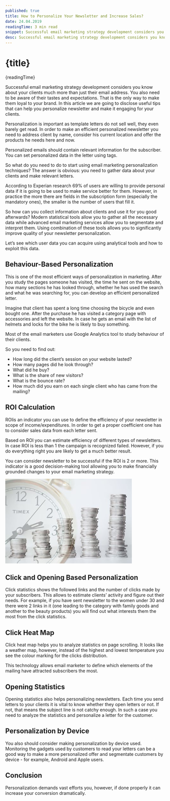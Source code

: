 ```yaml
---
published: true
title: How to Personalize Your Newsletter and Increase Sales?
date: 24.04.2019
readingTime: 3 min read
snippet: Successful email marketing strategy development considers you know about your clients much more than just their email address. You also need to be aware of their tastes and expectations. That is the only way to make them loyal to your brand. In this article we are going to disclose useful tips that can help you personalize newsletter and make it engaging for your clients.
desc: Successful email marketing strategy development considers you know about your clients much more than just their email address. You also need to be aware of their tastes and expectations. That is the only way to make them loyal to your brand. In this article we are going to disclose useful tips that can help you personalize newsletter and make it engaging for your clients.
---
```


# {title}

{readingTime}

Successful email marketing strategy development considers you know about your clients much more than just their email address. You also need to be aware of their tastes and expectations. That is the only way to make them loyal to your brand. In this article we are going to disclose useful tips that can help you personalize newsletter and make it engaging for your clients.

Personalization is important as template letters do not sell well, they even barely get read. In order to make an efficient personalized newsletter you need to address client by name, consider his current location and offer the products he needs here and now.

Personalized emails should contain relevant information for the subscriber. You can set personalized data in the letter using tags.

So what do you need to do to start using email marketing personalization techniques? The answer is obvious: you need to gather data about your clients and make relevant letters.

According to Experian research 69% of users are willing to provide personal data if it is going to be used to make service better for them. However, in practice the more there are fields in the subscription form (especially the mandatory ones), the smaller is the number of users that fill it.

So how can you collect information about clients and use it for you good afterwards? Modern statistical tools allow you to gather all the necessary data while advanced email marketing services allow you to segmentate and interpret them. Using combination of these tools allows you to significantly improve quality of your newsletter personalization.

Let’s see which user data you can acquire using analytical tools and how to exploit this data.

## Behaviour-Based Personalization

This is one of the most efficient ways of personalization in marketing. After you study the pages someone has visited, the time he sent on the website, how many sections he has looked through, whether he has used the search and what he was searching for, you can develop an efficient personalized letter.

Imagine that client has spent a long time choosing the bicycle and even bought one. After the purchase he has visited a category page with accessories and left the website. In case he gets an email with the list of helmets and locks for the bike he is likely to buy something.

Most of the email marketers use Google Analytics tool to study behaviour of their clients.

So you need to find out:

- How long did the client’s session on your website lasted?
- How many pages did he look through?
- What did he buy?
- What is the share of new visitors?
- What is the bounce rate?
- How much did you earn on each single client who has came from the mailing?

## ROI Calculation

ROIis an indicator you can use to define the efficiency of your newsletter in scope of income/expenditures. In order to get a proper coefficient one has to consider sales data from each letter sent.

Based on ROI you can estimate efficiency of different types of newsletters. In case ROI is less than 1 the campaign is recognized failed. However, if you do everything right you are likely to get a much better result.

You can consider newsletter to be successful if the ROI is 2 or more. This indicator is a good decision-making tool allowing you to make financially grounded changes to your email marketing strategy.

![How to Personalize Your Newsletter and Increase Sales?](./how-to-personalize-your-newsletter.jpg?format=webp;jpg;avif&srcset)

## Click and Opening Based Personalization

Click statistics shows the followed links and the number of clicks made by your subscribers. This allows to estimate clients’ activity and figure out their needs. For example, if you have sent newsletter to the women under 30 and there were 2 links in it (one leading to the category with family goods and another to the beauty products) you will find out what interests them the most from the click statistics.

## Click Heat Map

Click heat map helps you to analyze statistics on page scrolling. It looks like a weather map, however, instead of the highest and lowest temperature you see the colour marking for the clicks distribution.

This technology allows email marketer to define which elements of the mailing have attracted subscribers the most.

## Opening Statistics

Opening statistics also helps personalizing newsletters. Each time you send letters to your clients it is vital to know whether they open letters or not. If not, that means the subject line is not catchy enough. In such a case you need to analyze the statistics and personalize a letter for the customer.

## Personalization by Device

You also should consider making personalization by device used. Monitoring the gadgets used by customers to read your letters can be a good way to make a more personalized offer and segmentate customers by device - for example, Android and Apple users.

## Conclusion

Personalization demands vast efforts you, however, if done properly it can increase your conversion dramatically.

